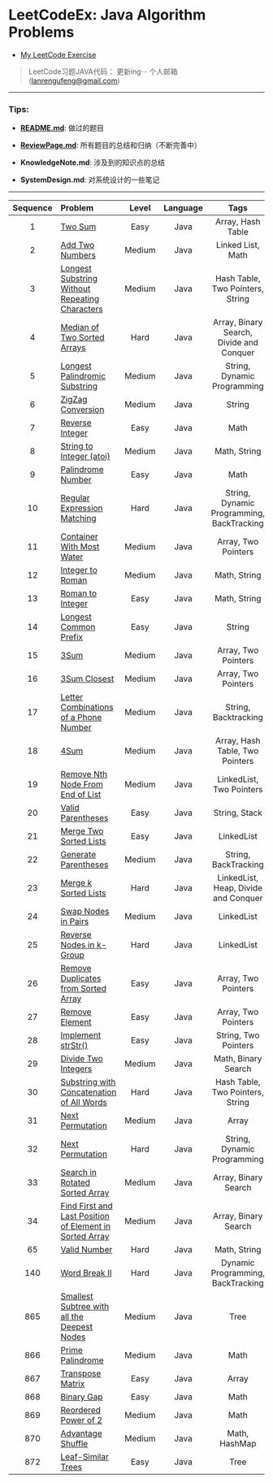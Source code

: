 # LeetCodeEx: Java Algorithm Problems

* [My LeetCode Exercise](https://github.com/lanrengufeng/LeetCodeEx)

> LeetCode习题JAVA代码：  更新ing···
个人邮箱(lanrengufeng@gmail.com)

***********************
 
### Tips:
- **[README.md](https://github.com/lanrengufeng/LeetCodeEx/blob/master/README.md)**: 做过的题目

- **[ReviewPage.md](https://github.com/lanrengufeng/LeetCodeEx/blob/master/ReviewPage.md)**: 所有题目的总结和归纳（不断完善中）

- **KnowledgeNote.md**: 涉及到的知识点的总结

- **SystemDesign.md**: 对系统设计的一些笔记

*************************

| Sequence | Problem       | Level  | Language  | Tags | Others |
|:-------:|:--------------|:------:|:---------:|:----:|:-------------:|
|1|[Two Sum](https://github.com/lanrengufeng/LeetCodeEx/blob/master/src/leetcode/TwoSum.java)|Easy|Java| Array, Hash Table ||
|2|[Add Two Numbers](https://github.com/lanrengufeng/LeetCodeEx/blob/master/src/leetcode/AddTwoNumbers.java)|Medium|Java| Linked List, Math ||
|3|[Longest Substring Without Repeating Characters](https://github.com/lanrengufeng/LeetCodeEx/blob/master/src/leetcode/LongestSubstringWithoutRepeatingCharacters.java)|Medium|Java| Hash Table, Two Pointers, String||
|4|[Median of Two Sorted Arrays](https://github.com/lanrengufeng/LeetCodeEx/blob/master/src/leetcode/MedianOfTwoSortedArrays.java)|Hard|Java| Array, Binary Search, Divide and Conquer ||
|5|[Longest Palindromic Substring](https://github.com/lanrengufeng/LeetCodeEx/blob/master/src/leetcode/LongestPalindromicSubstring.java)|Medium|Java| String, Dynamic Programming ||
|6|[ZigZag Conversion](https://github.com/lanrengufeng/LeetCodeEx/blob/master/src/leetcode/ZigZagConversion.java)|Medium|Java| String ||
|7|[Reverse Integer](https://github.com/lanrengufeng/LeetCodeEx/blob/master/src/leetcode/ReverseInteger.java)|Easy|Java| Math ||
|8|[String to Integer (atoi)](https://github.com/lanrengufeng/LeetCodeEx/blob/master/src/leetcode/StringToInteger.java)|Medium|Java| Math, String ||
|9|[Palindrome Number](https://github.com/lanrengufeng/LeetCodeEx/blob/master/src/leetcode/PalindromeNumber.java)|Easy|Java| Math ||
|10|[Regular Expression Matching](https://github.com/lanrengufeng/LeetCodeEx/blob/master/src/leetcode/RegularExpressionMatching.java)|Hard|Java| String, Dynamic Programming, BackTracking ||
|11|[Container With Most Water](https://github.com/lanrengufeng/LeetCodeEx/blob/master/src/leetcode/ContainerWithMostWater.java)|Medium|Java| Array, Two Pointers ||
|12|[Integer to Roman](https://github.com/lanrengufeng/LeetCodeEx/blob/master/src/leetcode/IntegerToRoman.java)|Medium|Java| Math, String ||
|13|[Roman to Integer](https://github.com/lanrengufeng/LeetCodeEx/blob/master/src/leetcode/RomanToInteger.java)|Easy|Java| Math, String ||
|14|[Longest Common Prefix](https://github.com/lanrengufeng/LeetCodeEx/blob/master/src/leetcode/LongestCommonPrefix.java)|Easy|Java|  String ||
|15|[3Sum](https://github.com/lanrengufeng/LeetCodeEx/blob/master/src/leetcode/Sum3.java)|Medium|Java|  Array, Two Pointers ||
|16|[3Sum Closest](https://github.com/lanrengufeng/LeetCodeEx/blob/master/src/leetcode/Sum3Closest.java)|Medium|Java|  Array, Two Pointers ||
|17|[Letter Combinations of a Phone Number](https://github.com/lanrengufeng/LeetCodeEx/blob/master/src/leetcode/LetterCombinationsOfAPhoneNumber.java)|Medium|Java|  String, Backtracking ||
|18|[4Sum](https://github.com/lanrengufeng/LeetCodeEx/blob/master/src/leetcode/Sum4.java)|Medium|Java|  Array, Hash Table, Two Pointers ||
|19|[Remove Nth Node From End of List](https://github.com/lanrengufeng/LeetCodeEx/blob/master/src/leetcode/RemoveNthNodeFromEndOfList.java)|Medium|Java|  LinkedList, Two Pointers ||
|20|[Valid Parentheses](https://github.com/lanrengufeng/LeetCodeEx/blob/master/src/leetcode/ValidParentheses.java)|Easy|Java|  String, Stack ||
|21|[Merge Two Sorted Lists](https://github.com/lanrengufeng/LeetCodeEx/blob/master/src/leetcode/MergeTwoSortedLists.java)|Easy|Java|  LinkedList ||
|22|[Generate Parentheses](https://github.com/lanrengufeng/LeetCodeEx/blob/master/src/leetcode/GenerateParentheses.java)|Medium|Java|  String, BackTracking ||
|23|[Merge k Sorted Lists](https://github.com/lanrengufeng/LeetCodeEx/blob/master/src/leetcode/MergeKSortedLists.java)|Hard|Java|  LinkedList, Heap, Divide and Conquer ||
|24|[Swap Nodes in Pairs](https://github.com/lanrengufeng/LeetCodeEx/blob/master/src/leetcode/SwapNodesInPairs.java)|Medium|Java|  LinkedList ||
|25|[Reverse Nodes in k-Group](https://github.com/lanrengufeng/LeetCodeEx/blob/master/src/leetcode/ReverseNodesInKGroup.java)|Hard|Java|  LinkedList ||
|26|[Remove Duplicates from Sorted Array](https://github.com/lanrengufeng/LeetCodeEx/blob/master/src/leetcode/RemoveDuplicatesFromSortedArray.java)|Easy|Java|  Array, Two Pointers ||
|27|[Remove Element](https://github.com/lanrengufeng/LeetCodeEx/blob/master/src/leetcode/RemoveElement.java)|Easy|Java|  Array, Two Pointers ||
|28|[Implement strStr()](https://github.com/lanrengufeng/LeetCodeEx/blob/master/src/leetcode/ImplementStrStr.java)|Easy|Java|  String, Two Pointers ||
|29|[Divide Two Integers](https://github.com/lanrengufeng/LeetCodeEx/blob/master/src/leetcode/DivideTwoIntegers.java)|Medium|Java|  Math, Binary Search ||
|30|[Substring with Concatenation of All Words](https://github.com/lanrengufeng/LeetCodeEx/blob/master/src/leetcode/SubstringWithConcatenationOfAllWords.java)|Hard|Java|  Hash Table, Two Pointers, String ||
|31|[Next Permutation](https://github.com/lanrengufeng/LeetCodeEx/blob/master/src/leetcode/NextPermutation.java)|Medium|Java|  Array ||
|32|[Next Permutation](https://github.com/lanrengufeng/LeetCodeEx/blob/master/src/leetcode/NextPermutation.java)|Hard|Java|  String, Dynamic Programming ||
|33|[Search in Rotated Sorted Array](https://github.com/lanrengufeng/LeetCodeEx/blob/master/src/leetcode/SearchInRotatedSortedArray.java)|Medium|Java|  Array, Binary Search ||
|34|[Find First and Last Position of Element in Sorted Array](https://github.com/lanrengufeng/LeetCodeEx/blob/master/src/leetcode/FindFirstAndLastPositionOfElementInSortedArray.java)|Medium|Java|  Array, Binary Search ||
|65|[Valid Number](https://github.com/lanrengufeng/LeetCodeEx/blob/master/src/leetcode/ValidNumber.java)|Hard|Java| Math, String ||
|140|[Word Break II](https://github.com/lanrengufeng/LeetCodeEx/blob/master/src/leetcode2/WordBreakII.java)|Hard|Java| Dynamic Programming, BackTracking ||
|865|[Smallest Subtree with all the Deepest Nodes](https://github.com/lanrengufeng/LeetCodeEx/blob/master/src/leetcode9/SmallestSubtreeWithAllTheDeepestNodes.java)|Medium|Java| Tree ||
|866|[Prime Palindrome](https://github.com/lanrengufeng/LeetCodeEx/blob/master/src/leetcode9/PrimePalindrome.java)|Medium|Java| Math ||
|867|[Transpose Matrix](https://github.com/lanrengufeng/LeetCodeEx/blob/master/src/leetcode9/TransposeMatrix.java)|Easy|Java| Array ||
|868|[Binary Gap](https://github.com/lanrengufeng/LeetCodeEx/blob/master/src/leetcode9/BinaryGap.java)|Easy|Java| Math ||
|869|[Reordered Power of 2](https://github.com/lanrengufeng/LeetCodeEx/blob/master/src/leetcode9/ReorderedPowerOf2.java)|Medium|Java| Math ||
|870|[Advantage Shuffle](https://github.com/lanrengufeng/LeetCodeEx/blob/master/src/leetcode9/AdvantageShuffle.java)|Medium|Java| Math, HashMap ||
|872|[Leaf-Similar Trees](https://github.com/lanrengufeng/LeetCodeEx/blob/master/src/leetcode9/LeafSimilarTrees.java)|Easy|Java| Tree ||
